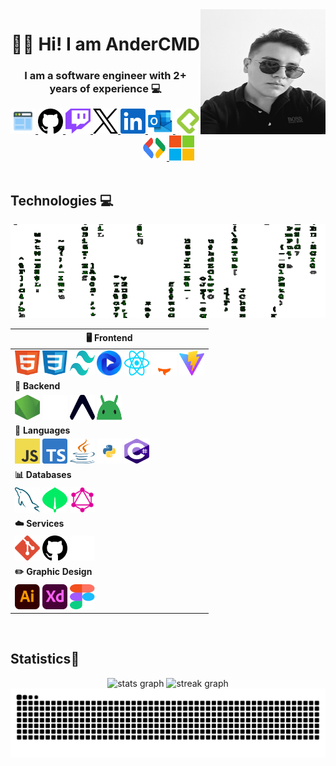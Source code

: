   <img align="right" height="200" width="200" src="./Images/Ander.jpg">
  
  <div>
    <h1 align="center">👋🏻 Hi! I am AnderCMD
    <h3 align="center">I am a software engineer with 2+ years of experience 💻</h3>
  <div>

  <div align="center">
    <a href="#" target="_blank">
      <img src="./Icons/icons8-web-48.png" width="40" height="40" alt="Portfolio Icon"  />
    </a>
    <a href="https://github.com/AnderCMD" target="_blank">
      <img src="./Icons/github.svg" width="40" height="40" alt="Github Logo"  />
    </a>
    <a href="https://www.twitch.tv/andercmds" target="_blank">
      <img src="./Icons/twitch.svg" width="40" height="40" alt="Twitch Logo"  />
    </a>
    <a href="https://twitter.com/AnderCMDs" target="_blank">
      <img src="./Icons/x.svg" width="40" height="40" alt="X Logo"  />
    </a>
    <a href="https://www.linkedin.com/in/andercmd/" target="_blank">
      <img src="./Icons/linkedin.svg" width="40" height="40" alt="LinkedIn Logo"  />
    </a>
    <a href="mailto:andercmd@outlook.com" target="_blank">
      <img src="./Icons/outlook.svg" width="40" height="40" alt="Correo Icon"  />
    </a>
    <a href="https://platzi.com/p/AnderCMD/" target="_blank">
      <img src="./Icons/platzi.svg" width="40" height="40" alt="Platzi Logo"  />
    </a>
    <a href="https://developers.google.com/profile/u/AnderCMD" target="_blank">
      <img src="./Icons/gdsc.svg" width="40" height="40" alt="Google Dev Logo"  />
    </a>
    <a href="https://learn.microsoft.com/es-es/users/andercmd/" target="_blank">
      <img src="./Icons/microsoft.svg" width="40" height="40" alt="Microsoft Learn Logo"  />
    </a>
  </div>
  </div>
</div>

<br clear="both">

## Technologies 💻
<img style="object-fit:cover;" height="150" width="100%" src="./Images/Matrix.gif" />

<br clear="both">
<div align="center">

  | **🖥️ Frontend** |
  | --- |
  | <img src="./Icons/html5.svg" height="40" width="40" alt="Logo HTML" /> <img src="./Icons/css.svg" height="40" width="40" alt="Logo CSS" /> <img src="./Icons/tailwindcss.svg" height="40" width="40" alt="Logo TailwindCSS" /> <img src="./Icons/flowbite.svg" height="40" width="40" alt="Logo Flowbite" /> <img src="./Icons/react.svg" height="40" width="40" alt="Logo React" /> <img src="./Icons/astro_dark.svg" height="40" width="40" alt="Logo Astro" /> <img src="./Icons/vitejs.svg" height="40" width="40" alt="Logo ViteJS" /> |
  | **🧠 Backend** |
  | <img src="./Icons/nodejs.svg" height="40" width="40" alt="Logo NodeJS" /> <img src="./Icons/expressjs_dark.svg" height="40" width="40" alt="Logo ExpressJS" /> <img src="./Icons/expo.svg" height="40" width="40" alt="Logo Expo" /> <img src="./Icons/android-icon.svg" height="40" width="40" alt="Logo Android Icon" /> |
  | **📖 Languages** |
  | <img src="./Icons/javascript.svg" height="40" width="40" alt="Logo Javascript" /> <img src="./Icons/typescript.svg" height="40" width="40" alt="Logo Typescript" /> <img src="./Icons/java.svg" height="40" width="40" alt="Logo Java" /> <img src="./Icons/python.svg" height="40" width="40" alt="Logo Python" /> <img src="./Icons/csharp.svg" height="40" width="40" alt="Logo C#" /> |
  | **📊 Databases** |
  | <img src="./Icons/mysql.svg" height="40" width="40" alt="Logo MySQL" /> <img src="./Icons/mongodb.svg" height="40" width="40" alt="Logo MongoDB" /> <img src="./Icons/graphql.svg" height="40" width="40" alt="Logo Graphql" /> |
  | **☁️ Services** |
  | <img src="./Icons/git.svg" height="40" width="40" alt="Logo Git " /> <img src="./Icons/github.svg" height="40" width="40" alt="Logo Github" /> <img src="./Icons/vercel_dark.svg" height="40" width="40" alt="Logo Vercel" /> |
  | **✏️ Graphic Design** |
  | <img src="./Icons/illustrator.svg" height="40" width="40" alt="Logo " /> <img src="./Icons/adobe-xd.svg" height="40" width="40" alt="Logo " /> <img src="./Icons/figma.svg" height="40" width="40" alt="Logo " /> |

</div>

<br clear="both">

<h2 align="left">Statistics🏅</h2>
<div align="center">
  <img src="https://github-readme-stats.vercel.app/api?username=AnderCMD&hide_title=false&hide_rank=false&show_icons=true&include_all_commits=true&count_private=true&disable_animations=false&theme=highcontrast&locale=en&hide_border=false&order=1" height="150" alt="stats graph"  />
  <img src="https://streak-stats.demolab.com?user=AnderCMD&locale=en&mode=daily&theme=highcontrast&hide_border=false&border_radius=5&order=3" height="150" alt="streak graph"  />
</div>

<img src="https://raw.githubusercontent.com/AnderCMD/AnderCMD/output/snake.svg" alt="Snake animation" />
